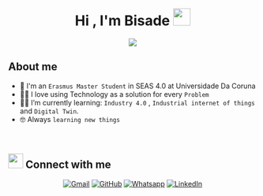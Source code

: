 <h1 align="center">Hi , I'm Bisade <img src="https://media.giphy.com/media/hvRJCLFzcasrR4ia7z/giphy.gif" width="35"></h1>
<p align="center">
  <a href="https://github.com/DenverCoder1/readme-typing-svg"><img src="https://readme-typing-svg.herokuapp.com?lines=Project+Management+|+Engineering+|+Tech+Enthusiast;2021+Erasmus+Mundus+Scholar+in+SEAS+4.0;&center=true&width=600&height=50"></a>
</p>


## About me
- :school: I'm an `Erasmus Master Student` in SEAS 4.0 at Universidade Da Coruna
- :technologist: I love using Technology as a solution for every `Problem`
- :student: I’m currently learning: `Industry 4.0` , `Industrial internet of things` and `Digital Twin`.
- :nerd_face: Always `learning new things`

<br>

## <img src="https://media.giphy.com/media/iY8CRBdQXODJSCERIr/giphy.gif" width="30px"> Connect with me
<p align="center">
	<a href="mailto:a.folarin@udc.es"><img img src="https://img.shields.io/badge/gmail-%23EA4335.svg?style=plastic&logo=gmail&logoColor=white" alt="Gmail"/></a>
	<a href="https://github.com/Abisade"><img src="https://img.shields.io/badge/github-%23181717.svg?style=plastic&logo=github&logoColor=white" alt="GitHub"/></a>
	<a href="https://wa.me/34661155230"><img src="https://img.shields.io/badge/whatsapp-%2325D366.svg?style=plastic&logo=whatsapp&logoColor=white" alt="Whatsapp"/></a>
	<a href="www.linkedin.com/in/abisade-folarin"><img src="https://img.shields.io/badge/linkedin-%230A66C2.svg?style=plastic&logo=linkedin&logoColor=white" alt="LinkedIn"/></a>


</p>



